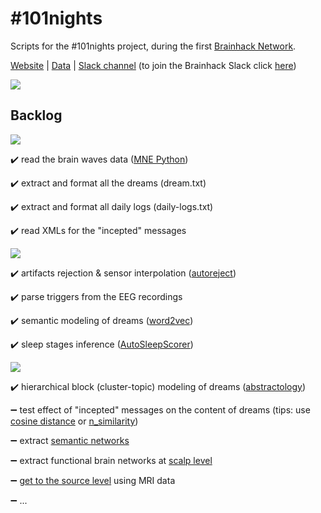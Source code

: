 # #101nights
Scripts for the #101nights project, during the first [Brainhack Network](http://brainhack-networks.com/program).

[Website](http://www.dreamsessions.org/101nights.html) | [Data](https://www.dropbox.com/sh/bnzgspyjutjyjcq/AAD63mR1tLYxtytRVQiTCMLDa?dl=0) | [Slack channel](https://brainhack.slack.com/messages/101nights/) (to join the Brainhack Slack click [here](https://brainhack-slack-invite.herokuapp.com/))

<img src="http://www.dreamsessions.org/images/101nights/Panorama.jpg">

## Backlog
<img src="https://img.shields.io/badge/1-Ready%3F-red.svg?longCache=true&style=for-the-badge">

:heavy_check_mark: read the brain waves data ([MNE Python](https://github.com/mne-tools/mne-python))

:heavy_check_mark: extract and format all the dreams (dream.txt)

:heavy_check_mark: extract and format all daily logs (daily-logs.txt)

:heavy_check_mark: read XMLs for the "incepted" messages

<img src="https://img.shields.io/badge/2-Steady...-orange.svg?longCache=true&style=for-the-badge">

:heavy_check_mark: artifacts rejection & sensor interpolation ([autoreject](http://autoreject.github.io/))

:heavy_check_mark: parse triggers from the EEG recordings

:heavy_check_mark: semantic modeling of dreams ([word2vec](https://radimrehurek.com/gensim/models/word2vec.html))

:heavy_check_mark: sleep stages inference ([AutoSleepScorer](https://github.com/skjerns/AutoSleepScorer))

<img src="https://img.shields.io/badge/3-Go!-green.svg?longCache=true&style=for-the-badge">

:heavy_check_mark: hierarchical block (cluster-topic) modeling of dreams ([abstractology](https://gitlab.com/solstag/abstractology/))

:heavy_minus_sign: test effect of "incepted" messages on the content of dreams (tips: use [cosine distance](https://www.researchgate.net/post/What_is_the_best_way_to_measure_text_similarities_based_on_word2vec_word_embeddings) or [n_similarity](https://tedboy.github.io/nlps/generated/generated/gensim.models.Word2Vec.n_similarity.html))

:heavy_minus_sign: extract [semantic networks](https://networkx.github.io/documentation/stable/auto_examples/graph/words.html#sphx-glr-auto-examples-graph-words-py)

:heavy_minus_sign: extract functional brain networks at [scalp level](https://www.martinos.org/mne/stable/auto_examples/connectivity/plot_sensor_connectivity.html#sphx-glr-auto-examples-connectivity-plot-sensor-connectivity-py)

:heavy_minus_sign: [get to the source level](http://www.martinos.org/mne/stable/manual/cookbook.html) using MRI data

:heavy_minus_sign: ...
